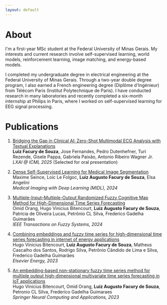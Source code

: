 ```yaml
---
layout: default
---
```


# About

I'm a first-year MSc student at the Federal University of Minas Gerais. My interests and current research involve self-supervised learning, world models, reinforcement learning, image matching, and energy-based models.

I completed my undergraduate degree in electrical engineering at the Federal University of Minas Gerais. Through a two-year double degree program, I also earned a French engineering degree (Diplôme d'Ingénieur) from Télécom Paris (Institut Polytechnique de Paris). I have conducted research in many laboratories and recently completed a six-month internship at Philips in Paris, where I worked on self-supervised learning for EEG signal processing.


# Publications

1. [Bridging the Gap in Clinical AI: Zero-Shot Multimodal ECG Analysis with Textual Explanations](https://icml.cc/virtual/2025/46745)\
     **Luiz Facury de Souza**, Jose Fernandes, Pedro Dutenhefner, Turi Rezende, Gisele Pappa, Gabriela Paixão, Antonio Ribeiro Wagner Jr.\
    *LXAI @ ICML 2025* (Selected for oral presentation)

2. [Dense Self-Supervised Learning for Medical Image Segmentation](https://arxiv.org/abs/2407.20395)\
    Maxime Seince, Loic Le Folgoc, **Luiz Augusto Facury de Souza**, Elsa Angelini\
    *Medical Imaging with Deep Learning (MIDL), 2024*

3. [Multiple-Input–Multiple-Output Randomized Fuzzy Cognitive Map Method for High-Dimensional Time Series Forecasting](https://ieeexplore.ieee.org/abstract/document/10480246)\
    Omid Orang, Hugo Vinicius Bitencourt, **Luiz Augusto Facury de Souza**, Patrícia de Oliveira Lucas, Petrônio CL Silva, Frederico Gadelha Guimarães\
    *IEEE Transactions on Fuzzy Systems, 2024*

4. [Combining embeddings and fuzzy time series for high-dimensional time series forecasting in internet of energy applications](https://www.sciencedirect.com/science/article/abs/pii/S0360544223004668)\
    Hugo Vinicius Bitencourt, **Luiz Augusto Facury de Souza**, Matheus Cascalho dos Santos, Rodrigo Silva, Petrônio Cândido de Lima e Silva, Frederico Gadelha Guimarães\
    *Elsevier Energy, 2023*

5. [An embedding-based non-stationary fuzzy time series method for multiple output high-dimensional multivariate time series forecasting in IoT applications](https://link.springer.com/article/10.1007/s00521-022-08120-5)\
    Hugo Vinicius Bitencourt, Omid Orang, **Luiz Augusto Facury de Souza**, Petronio CL Silva, Frederico Gadelha Guimaraes\
    *Springer Neural Computing and Applications, 2023*